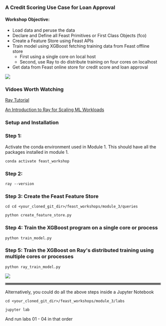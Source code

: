 ### A Credit Scoring Use Case for Loan Approval

#### Workshop Objective:

 * Load data and peruse the data
 * Declare and Define all Feast Primitives or First Class Objects (fco)
 * Create a Feature Store using Feast APIs
 * Train model using XGBoost fetching training data from Feast offline store
   * First using a single core on local host
   * Second, use Ray to do distribute training on four cores on localhost
 * Get data from Feast online store for credit score and loan approval 

![](images/feast_ray_xgboost.png)

### Vidoes Worth Watching
[Ray Tutorial](https://www.anyscale.com/events/2021/06/24/ray-core-tutorial)

[An Introduction to Ray for Scaling ML Workloads](https://www.anyscale.com/events/2021/08/18/an-introduction-to-ray-for-scaling-machine-learning-ml-workloads)


### Setup and Installation

### Step 1:
Activate the conda environment used in Module 1. This should have all the packages
installed in module 1.

``` conda activate feast_workshop ```
### Step 2:
``` ray --version ```

### Step 3: Create the Feast Feature Store 
```cd cd <your_cloned_git_dir>/feast_workshops/module_3/queries```

```python create_feature_store.py```

### Step 4: Train the XGBoost program on a single core or process

```python train_model.py```

### Step 5: Train the XGBoost on Ray's distributed training using multiple cores or processes

```python ray_train_model.py```

![](images/ray_xgboost.png)

<hr style="border:3px solid gray"> </hr>

Alternatively, you could do all the above steps inside a Jupyter Notebook


```cd <your_cloned_git_dir>/feast_workshops/module_3/labs```

```jupyter lab```

And run labs 01 - 04 in that order
